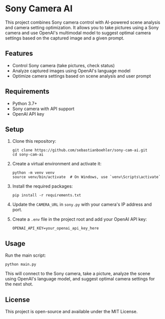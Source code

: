 # Sony Camera AI

This project combines Sony camera control with AI-powered scene analysis and camera setting optimization. It allows you to take pictures using a Sony camera and use OpenAI's multimodal model to suggest optimal camera settings based on the captured image and a given prompt.

## Features

- Control Sony camera (take pictures, check status)
- Analyze captured images using OpenAI's language model
- Optimize camera settings based on scene analysis and user prompt

## Requirements

- Python 3.7+
- Sony camera with API support
- OpenAI API key

## Setup

1. Clone this repository:

   ```
   git clone https://github.com/sebastianboehler/sony-cam-ai.git
   cd sony-cam-ai
   ```

2. Create a virtual environment and activate it:

   ```
   python -m venv venv
   source venv/bin/activate  # On Windows, use `venv\Scripts\activate`
   ```

3. Install the required packages:

   ```
   pip install -r requirements.txt
   ```

4. Update the `CAMERA_URL` in `sony.py` with your camera's IP address and port.

5. Create a `.env` file in the project root and add your OpenAI API key:
   ```
   OPENAI_API_KEY=your_openai_api_key_here
   ```

## Usage

Run the main script:

```
python main.py
```

This will connect to the Sony camera, take a picture, analyze the scene using OpenAI's language model, and suggest optimal camera settings for the next shot.

## License

This project is open-source and available under the MIT License.
